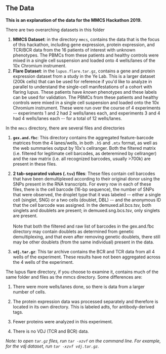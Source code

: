 ## The Data
**This is an explanation of the data for the MMCS Hackathon 2019.**

There are two overarching datasets in this folder

1. **MMCS Dataset**: in the directory `mmcs`, contains the data that is the focus of this hackathon, including gene expression, protein expression, and TCR/BCR data from the 16 patients of interest with unknown phenotypes. The PBMCs from these patients and healthy controls were mixed in a single cell suspension and loaded onto 4 wells/lanes of the 10x Chromium instrument. 
2. **Flare Dataset**: in the `lupus.flare.tar.gz`, contains a gene and protein expression dataset from a study in the Ye Lab. This is a larger dataset (200k cells) that can be used for reference if you'd like to analyze in parallel to understand the single-cell manifestations of a cohort with flaring lupus. These patients have *known* phenotypes and these labels can be used for validation. The PBMCs from these patients and healthy controls were mixed in a single cell suspension and loaded onto the 10x Chromium instrument. These were run over the course of 4 experiments -- experiments 1 and 2 had 2 wells/lanes each, and experiments 3 and 4 had 4 wells/lanes each -- for a total of 12 wells/lanes.

In the `mmcs` directory, there are several files and directories

1. **`gex.and.fbc`**: This directory contains the aggregated feature-barcode matrices from the 4 lanes/wells, in both `.h5` and `.mtx` format, as well as the web summaries output by 10x's cellranger. Both the filtered matrix (i.e. filtered for legitimate cell barcodes, as deteremined by cellranger) and the raw matrix (i.e. all recognized barcodes, usually >700k) are present in these files. 

2. **2 tab-separated values (`.tsv`) files**: These files contain cell barcodes that have been demultiplexed according to their original donor using the SNPs present in the RNA transcripts. For every row in each of these files, there is the cell barcode (16-bp sequence), the number of SNPs that were observed, the droplet type that it was labeled -- either a single cell (singlet, SNG) or a two cells (doublet, DBL) -- and the anonymous ID that the cell barcode was assigned. In the demuxed.all.bcs.tsv, both singlets and doublets are present; in demuxed.sng.bcs.tsv, only singlets are present. <br /><br />Note that both the filtered and raw list of barcodes in the gex.and.fbc directory may contain doublets as determined from genetic demultiplexing, and that even after removing genetic doublets, there still may be other doublets (from the same individual) present in the data.

3. **`vdj.tar.gz`**: This tar archive contains the BCR and TCR data from all 4 wells of the experiment. These results have not been aggregated across the 4 wells of the experiment.

The lupus flare directory, if you choose to examine it, contains much of the same folder and files as the mmcs directory. Some differences are:

1. There were more wells/lanes done, so there is data from a larger number of cells. 

2. The protein expression data was processed separately and therefore is located in its own directory. This is labeled adts, for antibody-derived tags. 

3. Fewer proteins were analyzed in this experiment.

2. There is no VDJ (TCR and BCR) data.

*Note: to open `tar.gz` files, run `tar -xzvf` on the command line. For example, for the vdj dataset, run `tar -xzvf vdj.tar.gz`.*
